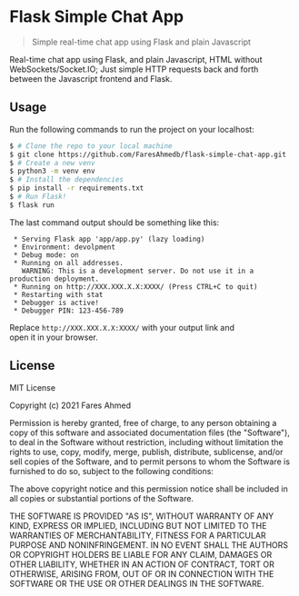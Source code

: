 # Flask Simple Chat App

> Simple real-time chat app using Flask and plain Javascript

Real-time chat app using Flask, and plain Javascript, HTML without \
WebSockets/Socket.IO; Just simple HTTP requests back and forth \
between the Javascript frontend and Flask.

## Usage
Run the following commands to run the project on your localhost:

```bash
$ # Clone the repo to your local machine
$ git clone https://github.com/FaresAhmedb/flask-simple-chat-app.git
$ # Create a new venv
$ python3 -m venv env
$ # Install the dependencies
$ pip install -r requirements.txt
$ # Run Flask!
$ flask run
```

The last command output should be something like this:

```
 * Serving Flask app 'app/app.py' (lazy loading)
 * Environment: devolpment
 * Debug mode: on
 * Running on all addresses.
   WARNING: This is a development server. Do not use it in a production deployment.
 * Running on http://XXX.XXX.X.X:XXXX/ (Press CTRL+C to quit)
 * Restarting with stat
 * Debugger is active!
 * Debugger PIN: 123-456-789
```

Replace `http://XXX.XXX.X.X:XXXX/` with your output link and \
open it in your browser.

## License

MIT License

Copyright (c) 2021 Fares Ahmed

Permission is hereby granted, free of charge, to any person obtaining a copy
of this software and associated documentation files (the "Software"), to deal
in the Software without restriction, including without limitation the rights
to use, copy, modify, merge, publish, distribute, sublicense, and/or sell
copies of the Software, and to permit persons to whom the Software is
furnished to do so, subject to the following conditions:

The above copyright notice and this permission notice shall be included in all
copies or substantial portions of the Software.

THE SOFTWARE IS PROVIDED "AS IS", WITHOUT WARRANTY OF ANY KIND, EXPRESS OR
IMPLIED, INCLUDING BUT NOT LIMITED TO THE WARRANTIES OF MERCHANTABILITY,
FITNESS FOR A PARTICULAR PURPOSE AND NONINFRINGEMENT. IN NO EVENT SHALL THE
AUTHORS OR COPYRIGHT HOLDERS BE LIABLE FOR ANY CLAIM, DAMAGES OR OTHER
LIABILITY, WHETHER IN AN ACTION OF CONTRACT, TORT OR OTHERWISE, ARISING FROM,
OUT OF OR IN CONNECTION WITH THE SOFTWARE OR THE USE OR OTHER DEALINGS IN THE
SOFTWARE.
